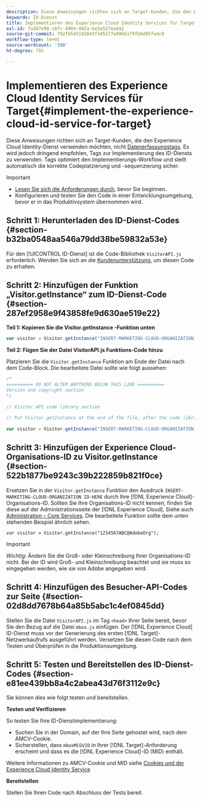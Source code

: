 ```yaml
---
description: Diese Anweisungen richten sich an Target-Kunden, die den Experience Cloud Identity-Dienst verwenden möchten, nicht aber Datenerfassungs-Tags. Es wird jedoch dringend empfohlen, Tags zur Implementierung des ID-Diensts zu verwenden. Tags optimiert den Implementierungs-Workflow und stellt automatisch die korrekte Codeplatzierung und -sequenzierung sicher.
keywords: ID-Dienst
title: Implementieren des Experience Cloud Identity Services für Target
exl-id: 7a387e98-c8fc-4904-942a-be5e527eada2
source-git-commit: 792fb5d5192843f345577a99b6179fb6d95fedc0
workflow-type: tm+mt
source-wordcount: '398'
ht-degree: 75%

---
```


# Implementieren des Experience Cloud Identity Services für Target{#implement-the-experience-cloud-id-service-for-target}

Diese Anweisungen richten sich an Target-Kunden, die den Experience Cloud Identity-Dienst verwenden möchten, nicht [Datenerfassungstags](https://experienceleague.adobe.com/docs/experience-platform/tags/home.html?lang=de). Es wird jedoch dringend empfohlen, Tags zur Implementierung des ID-Diensts zu verwenden. Tags optimiert den Implementierungs-Workflow und stellt automatisch die korrekte Codeplatzierung und -sequenzierung sicher.

>[!IMPORTANT]
>
>* [Lesen Sie sich die Anforderungen durch,](../reference/requirements.md) bevor Sie beginnen.
>* Konfigurieren und testen Sie den Code in einer Entwicklungsumgebung, bevor er in das Produktivsystem übernommen wird.

## Schritt 1: Herunterladen des ID-Dienst-Codes {#section-b32ba0548aa546a79dd38be59832a53e}

Für den [!UICONTROL ID-Dienst] ist die Code-Bibliothek `VisitorAPI.js` erforderlich. Wenden Sie sich an die [Kundenunterstützung](https://helpx.adobe.com/de/marketing-cloud/contact-support.html), um diesen Code zu erhalten.

## Schritt 2: Hinzufügen der Funktion „Visitor.getInstance“ zum ID-Dienst-Code {#section-287ef2958e9f43858fe9d630ae519e22}

**Teil 1: Kopieren Sie die Visitor.getInstance -Funktion unten**

```js
var visitor = Visitor.getInstance("INSERT-MARKETING-CLOUD-ORGANIZATION ID-HERE"); 
```

**Teil 2: Fügen Sie der Datei VisitorAPI.js Funktions-Code hinzu**

Platzieren Sie die `Visitor.getInstance` Funktion am Ende der Datei nach dem Code-Block. Die bearbeitete Datei sollte wie folgt aussehen:

```js
/* 
========== DO NOT ALTER ANYTHING BELOW THIS LINE ========== 
Version and copyright section 
*/ 
 
// Visitor API code library section 
 
// Put Visitor.getInstance at the end of the file, after the code library 
 
var visitor = Visitor.getInstance("INSERT-MARKETING-CLOUD-ORGANIZATION ID-HERE");
```

## Schritt 3: Hinzufügen der Experience Cloud-Organisations-ID zu Visitor.getInstance {#section-522b1877be9243c39b222859b821f0ce}

Ersetzen Sie in der `Visitor.getInstance` Funktion den Ausdruck `INSERT-MARKETING-CLOUD-ORGANIZATION ID-HERE` durch Ihre [!DNL Experience Cloud]-Organisations-ID. Sollten Sie Ihre Organisations-ID nicht kennen, finden Sie diese auf der Administrationsseite der [!DNL Experience Cloud]. Siehe auch [Administration – Core Services](https://experienceleague.adobe.com/docs/core-services/interface/manage-users-and-products/admin-getting-started.html?lang=de). Die bearbeitete Funktion sollte dem unten stehenden Beispiel ähnlich sehen.

`var visitor = Visitor.getInstance("1234567ABC@AdobeOrg");`

>[!IMPORTANT]
>
>*Wichtig:* Ändern Sie die Groß- oder Kleinschreibung Ihrer Organisations-ID nicht. Bei der ID wird Groß- und Kleinschreibung beachtet und sie muss so eingegeben werden, wie sie von Adobe angegeben wird.

## Schritt 4: Hinzufügen des Besucher-API-Codes zur Seite {#section-02d8dd7678b64a85b5abc1c4ef0845dd}

Stellen Sie die Datei `VisitorAPI.js` im Tag `<head>` Ihrer Seite bereit, bevor Sie den Bezug auf die Datei `mbox.js` einfügen. Der [!DNL Experience Cloud] ID-Dienst muss vor der Generierung des ersten [!DNL Target]-Netzwerkaufrufs ausgeführt werden. Versetzen Sie diesen Code nach dem Testen und Überprüfen in die Produktionsumgebung.

## Schritt 5: Testen und Bereitstellen des ID-Dienst-Codes {#section-e81ee439bb8a4c2abea43d76f3112e9c}

Sie können dies wie folgt testen und bereitstellen.

**Testen und Verifizieren**

So testen Sie Ihre ID-Dienstimplementierung:

* Suchen Sie in der Domain, auf der Ihre Seite gehostet wird, nach dem AMCV-Cookie.
* Sicherstellen, dass `mboxMCGVID` in Ihrer [!DNL Target]-Anforderung erscheint und dass es die [!DNL Experience Cloud]-ID (MID) enthält.

Weitere Informationen zu AMCV-Cookie und MID siehe [Cookies und der Experience Cloud Identity Service](../introduction/cookies.md)

**Bereitstellen**

Stellen Sie Ihren Code nach Abschluss der Tests bereit.
